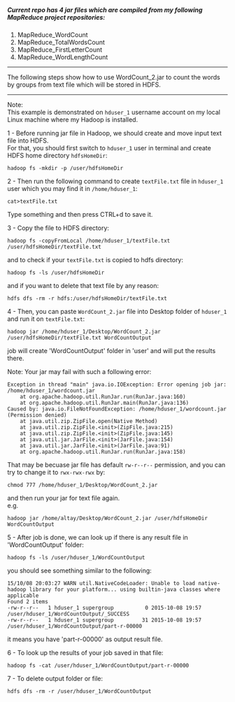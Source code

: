 ##### Current repo has 4 jar files which are compiled from my following MapReduce project repositories:
<ol>
<li> MapReduce_WordCount </li>
<li> MapReduce_TotalWordsCount </li>
<li> MapReduce_FirstLetterCount </li>
<li> MapReduce_WordLengthCount </li>
</ol>

--------------------------------------------------------------------------------------------------------------

The following steps show how to use WordCount_2.jar to count the words by groups from text file which will be stored in HDFS.

--------------------------------------------------------------------------------------------------------------
Note: </br>
This example is demonstrated on `hduser_1` username account on my local Linux machine where my Hadoop is installed. </br>

1 - 
Before running jar file in Hadoop, we should create and move input text file into HDFS. </br>
For that, you should first switch to `hduser_1` user in terminal and create HDFS home directory `hdfsHomeDir`: </br>

	hadoop fs -mkdir -p /user/hdfsHomeDir

2 - 
Then run the following command to create `textFile.txt` file in `hduser_1` user which you may find it in `/home/hduser_1`: </br>

	cat>textFile.txt

Type something and then press CTRL+d to save it. </br>


3 - 
Copy the file to HDFS directory: </br>

	hadoop fs -copyFromLocal /home/hduser_1/textFile.txt /user/hdfsHomeDir/textFile.txt

and to check if your `textFile.txt` is copied to hdfs directory: </br>

	hadoop fs -ls /user/hdfsHomeDir

and if you want to delete that text file by any reason: </br>

	hdfs dfs -rm -r hdfs:/user/hdfsHomeDir/textFile.txt

4 - 
Then, you can paste `WordCount_2.jar` file into Desktop folder of `hduser_1` and run it on `textFile.txt`: </br>

	hadoop jar /home/hduser_1/Desktop/WordCount_2.jar /user/hdfsHomeDir/textFile.txt WordCountOutput

job will create 'WordCountOutput' folder in 'user' and will put the results there. </br>

Note: Your jar may fail with such a following error: </br>

	Exception in thread "main" java.io.IOException: Error opening job jar: /home/hduser_1/wordcount.jar
		at org.apache.hadoop.util.RunJar.run(RunJar.java:160)
		at org.apache.hadoop.util.RunJar.main(RunJar.java:136)
	Caused by: java.io.FileNotFoundException: /home/hduser_1/wordcount.jar (Permission denied)
		at java.util.zip.ZipFile.open(Native Method)
		at java.util.zip.ZipFile.<init>(ZipFile.java:215)
		at java.util.zip.ZipFile.<init>(ZipFile.java:145)
		at java.util.jar.JarFile.<init>(JarFile.java:154)
		at java.util.jar.JarFile.<init>(JarFile.java:91)
		at org.apache.hadoop.util.RunJar.run(RunJar.java:158)

That may be becuase jar file has default `rw-r--r--` permission, and you can try to change it to `rwx-rwx-rwx` by: </br>

	chmod 777 /home/hduser_1/Desktop/WordCount_2.jar

and then run your jar for text file again. </br>
e.g.  </br>

	hadoop jar /home/altay/Desktop/WordCount_2.jar /user/hdfsHomeDir WordCountOutput


5 - 
After job is done, we can look up if there is any result file in 'WordCountOutput' folder: </br>

	hadoop fs -ls /user/hduser_1/WordCountOutput

you should see something similar to the following: </br>

	15/10/08 20:03:27 WARN util.NativeCodeLoader: Unable to load native-hadoop library for your platform... using builtin-java classes where applicable
	Found 2 items
	-rw-r--r--   1 hduser_1 supergroup          0 2015-10-08 19:57 /user/hduser_1/WordCountOutput/_SUCCESS
	-rw-r--r--   1 hduser_1 supergroup         31 2015-10-08 19:57 /user/hduser_1/WordCountOutput/part-r-00000

it means you have 'part-r-00000' as output result file.


6 -
To look up the results of your job saved in that file: </br>

	hadoop fs -cat /user/hduser_1/WordCountOutput/part-r-00000

7 - 
To delete output folder or file: </br>

	hdfs dfs -rm -r /user/hduser_1/WordCountOutput
